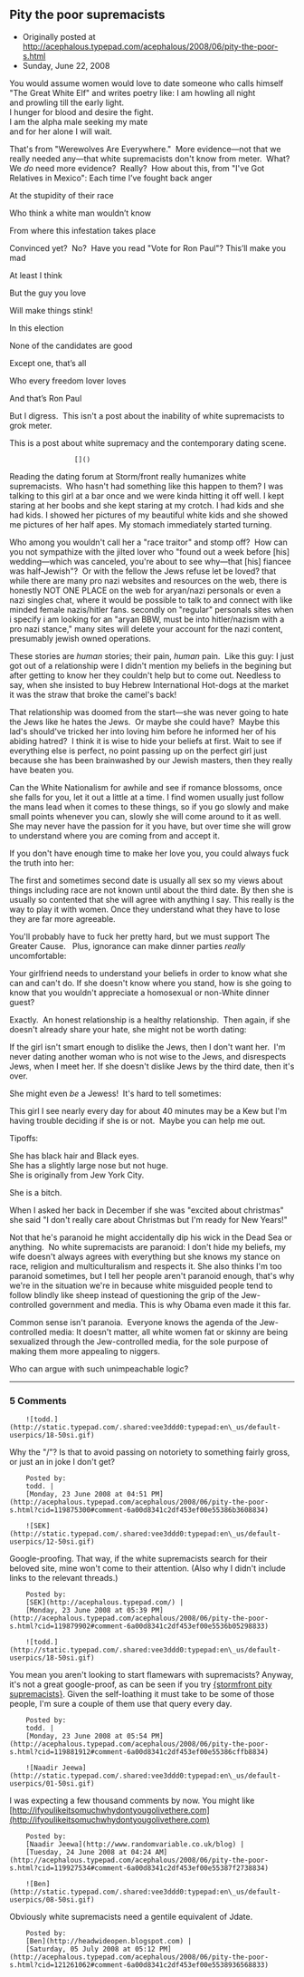 ## Pity the poor supremacists

 * Originally posted at http://acephalous.typepad.com/acephalous/2008/06/pity-the-poor-s.html
 * Sunday, June 22, 2008



You would assume women would love to date someone who calls himself "The Great White Elf" and writes poetry like:
I am howling all night   
and prowling till the early light.   
I hunger for
blood and desire the fight.  
I am the alpha male seeking my mate   
and for
her alone I will wait.

That's from "Werewolves Are Everywhere."  More evidence—not that we really needed any—that white supremacists don't know from meter.  What?  We _do_ need more evidence?  Really?  How about this, from "I've Got Relatives in Mexico":
Each time I’ve fought back anger  

At the stupidity of their race  

Who think a white man wouldn’t know  

From where this infestation takes place

Convinced yet?  No?  Have you read "Vote for Ron Paul"?
This’ll make you mad  

At least I think  

But the guy you love  

Will make things stink!  

In this election  

None of the candidates are good  

Except one, that’s all  

Who every freedom lover loves  

And that’s Ron Paul

But I digress.  This isn't a post about the inability of white supremacists to grok meter.  

This is a post about white supremacy and the contemporary dating scene.  

		

					[]()
			

Reading the dating forum at Storm/front really humanizes white
supremacists.  Who hasn't had something like this happen
to them?
I was talking to this girl at a bar once and we were kinda hitting it
off well. I kept staring at her boobs and she kept staring at my
crotch. I had kids and she had kids. I showed her pictures of my
beautiful white kids and she showed me pictures of her half apes. My stomach immediately started turning.

Who
among you wouldn't call her a "race traitor" and stomp off?  How can
you not sympathize with the jilted lover who "found out a week before
[his] wedding—which was canceled, you're about to see why—that [his]
fiancee was half-Jewish"?  Or with the fellow the Jews refuse let be
loved?
that while there are many pro nazi websites and resources on the web,
there is honestly NOT ONE PLACE on the web for aryan/nazi personals or
even a nazi singles chat, where it would be possible to talk to and
connect with like minded female nazis/hitler fans. secondly on
"regular" personals sites when i specify i am looking for an "aryan
BBW, must be into hitler/nazism with a pro nazi stance," many sites
will delete your account for the nazi content, presumably jewish owned
operations.

These stories are _human_ stories; their pain, _human_ pain.  Like this guy:
I just got out of a relationship were I didn't mention my beliefs in
the begining but after getting to know her they couldn't help but to
come out. Needless to say, when she insisted to buy Hebrew International Hot-dogs at the market it was the straw that broke the
camel's back!

That
relationship was doomed from the start—she was never going to hate the
Jews like he hates the Jews.  Or maybe she could have?  Maybe this lad's should've tricked her into loving him before he informed
her of his abiding hatred?  
I think it is wise to hide your beliefs at first. Wait to see if
everything else is perfect, no point passing up on the perfect girl
just because she has been brainwashed by our Jewish masters, then they
really have beaten you.   

Can the White Nationalism for awhile and see if romance blossoms,
once she falls for you, let it out a little at a time. I find women
usually just follow the mans lead when it comes to these things, so if
you go slowly and make small points whenever you can, slowly she will
come around to it as well. She may never have the passion for it you
have, but over time she will grow to understand where you are coming
from and accept it.

If you don't have enough time to make her love you, you could always fuck the truth into her:

The first and sometimes second date is usually all sex so my views about things including race are not known until about the third date. By then she is usually so contented that she will agree with anything I say. This really is the way to play it with women. Once they understand what they have to lose they are far more agreeable.

You'll probably have to fuck her pretty hard, but we must support The Greater Cause.   Plus, ignorance can make dinner parties _really_ uncomfortable:

Your girlfriend needs to understand your beliefs in order to know what she can and can't do. If she doesn't know where you stand, how is she going to know that you wouldn't appreciate a homosexual or non-White dinner guest?

Exactly.  An honest relationship is a healthy relationship.  Then again, if she doesn't already share your hate, she might not be worth dating:

If the girl isn't smart enough to dislike the Jews, then I don't want her.  I'm never dating another woman who is not wise to the Jews, and disrespects Jews, when I meet her. If she doesn't dislike Jews by the third date, then it's over.

She might even _be_ a Jewess!  It's hard to tell sometimes:

This girl I see nearly every day for about 40 minutes may be a Kew but I'm having trouble deciding if she is or not.  Maybe you can help me out.

Tipoffs:

She has black hair and Black eyes.  
She has a slightly large nose but not huge.  
She is originally from Jew York City.

She is a bitch.

When I asked her back in December if she was "excited about christmas" she said "I don't really care about Christmas but I'm ready for New Years!"

Not that he's paranoid he might accidentally dip his wick in the Dead Sea or anything.  No white supremacists are paranoid:
I don't hide my beliefs, my wife doesn't always agrees with everything
but she knows my stance on race, religion and multiculturalism and
respects it. She also thinks I'm too paranoid sometimes, but I tell her people
aren't paranoid enough, that's why we're in the situation we're in
because white misguided people tend to follow blindly like sheep
instead of questioning the grip of the Jew-controlled government and media.
This is why Obama even made it this far.

Common sense isn't paranoia.  Everyone knows the agenda of the Jew-controlled media:
It doesn't matter, all white women fat or skinny are being sexualized
through the Jew-controlled media, for the sole purpose of making
them more appealing to niggers.

Who can argue with such unimpeachable logic?

			

* * *

### 5 Comments 

		

                
[]()

	

		![todd.](http://static.typepad.com/.shared:vee3ddd0:typepad:en\_us/default-userpics/18-50si.gif)
	

	

		

Why the "/"? Is that to avoid passing on notoriety to something fairly gross, or just an in joke I don't get?

	

		Posted by:
		todd. |
		[Monday, 23 June 2008 at 04:51 PM](http://acephalous.typepad.com/acephalous/2008/06/pity-the-poor-s.html?cid=119875300#comment-6a00d8341c2df453ef00e55386b3608834)

[]()

	

		![SEK](http://static.typepad.com/.shared:vee3ddd0:typepad:en\_us/default-userpics/12-50si.gif)
	

	

		

Google-proofing.  That way, if the white supremacists search for their beloved site, mine won't come to their attention.  (Also why I didn't include links to the relevant threads.)

	

		Posted by:
		[SEK](http://acephalous.typepad.com/) |
		[Monday, 23 June 2008 at 05:39 PM](http://acephalous.typepad.com/acephalous/2008/06/pity-the-poor-s.html?cid=119879902#comment-6a00d8341c2df453ef00e5536b05298833)

[]()

	

		![todd.](http://static.typepad.com/.shared:vee3ddd0:typepad:en\_us/default-userpics/18-50si.gif)
	

	

		

You mean you aren't looking to start flamewars with supremacists? Anyway, it's not a great google-proof, as can be seen if you try [{stormfront pity supremacists}](http://www.google.com/search?hl=en&safe=off&client=firefox-a&rls=com.ubuntu%!A(MISSING)en-US%!A(MISSING)unofficial&hs=EKa&q=stormfront+pity+supremacists&btnG=Search). Given the self-loathing it must take to be some of those people, I'm sure a couple of them use that query every day.

	

		Posted by:
		todd. |
		[Monday, 23 June 2008 at 05:54 PM](http://acephalous.typepad.com/acephalous/2008/06/pity-the-poor-s.html?cid=119881912#comment-6a00d8341c2df453ef00e55386cffb8834)

[]()

	

		![Naadir Jeewa](http://static.typepad.com/.shared:vee3ddd0:typepad:en\_us/default-userpics/01-50si.gif)
	

	

		

I was expecting a few thousand comments by now. You might like [http://ifyoulikeitsomuchwhydontyougolivethere.com](http://ifyoulikeitsomuchwhydontyougolivethere.com) 

	

		Posted by:
		[Naadir Jeewa](http://www.randomvariable.co.uk/blog) |
		[Tuesday, 24 June 2008 at 04:24 AM](http://acephalous.typepad.com/acephalous/2008/06/pity-the-poor-s.html?cid=119927534#comment-6a00d8341c2df453ef00e55387f2738834)

[]()

	

		![Ben](http://static.typepad.com/.shared:vee3ddd0:typepad:en\_us/default-userpics/08-50si.gif)
	

	

		

Obviously white supremacists need a gentile equivalent of Jdate.

	

		Posted by:
		[Ben](http://headwideopen.blogspot.com) |
		[Saturday, 05 July 2008 at 05:12 PM](http://acephalous.typepad.com/acephalous/2008/06/pity-the-poor-s.html?cid=121261062#comment-6a00d8341c2df453ef00e5538936568833)

		

        